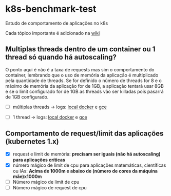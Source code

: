 # k8s-benchmark-test
Estudo de comportamento de aplicações no k8s

Cada tópico importante é adicionado na [wiki](https://github.com/hurbcom/k8s-benchmark-tests/wiki/home)



## Multiplas threads dentro de um container ou 1 thread só quando há autoscaling?
O ponto aqui é não é a taxa de requests mas sim o comportamento do container, lembrando que o uso de memória da aplicação é multiplicado pela quantidade de threads. Se for definido o  número de threads for 8 e o máximo de memória da aplicação for de 1GB, a aplicação tentará usar 8GB e se o limit configurado for de 1GB as threads vão ser killadas pois pasarrá de 1GB configurado.

- [ ] múltiplas threads -> logs: [local docker](https://github.com/hurbcom/k8s-benchmark-tests/wiki/stress-multi-thread#local) e [gce](https://github.com/hurbcom/k8s-benchmark-tests/wiki/stress-multi-thread#gce)
- [ ] 1 thread -> logs: [local docker](https://github.com/hurbcom/k8s-benchmark-tests/wiki/stress-single-thread#local) e [gce](https://github.com/hurbcom/k8s-benchmark-tests/wiki/stress-single-thread#gce)


## Comportamento de request/limit das aplicações (kubernetes 1.x)
- [X] request e limit de memória: **precisam ser iguais (não há autoscaling) para aplicações críticas**
- [X] número mágico de limit de cpu para aplicações matemáticas, científicas ou IAs: **Acima de 1000m e abaixo de (número de cores da máquina mãe)x1000m**
- [ ] Número mágico de limit de cpu
- [ ] Número mágico de request de cpu
